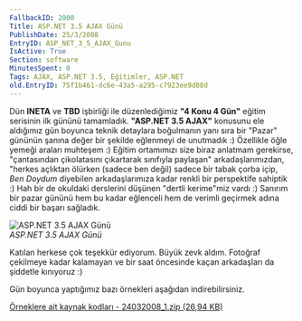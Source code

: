 ```yaml
---
FallbackID: 2000
Title: ASP.NET 3.5 AJAX Günü
PublishDate: 25/3/2008
EntryID: ASP_NET_3_5_AJAX_Gunu
IsActive: True
Section: software
MinutesSpent: 0
Tags: AJAX, ASP.NET 3.5, Eğitimler, ASP.NET
old.EntryID: 75f1b461-dc6e-43a5-a295-c7923ee9d88d
---
```

Dün **INETA** ve **TBD** işbirliği ile düzenlediğimiz **"4 Konu 4 Gün"**
eğitim serisinin ilk gününü tamamladık. **"ASP.NET 3.5 AJAX"** konusunu
ele aldığımız gün boyunca teknik detaylara boğulmanın yanı sıra bir
"Pazar" gününün şanına değer bir şekilde eğlenmeyi de unutmadık :)
Özellikle öğle yemeği araları muhteşem :) Eğitim ortamımızı size biraz
anlatmam gerekirse, "çantasından çikolatasını çıkartarak sınıfıyla
paylaşan" arkadaşlarımızdan, "herkes açlıktan ölürken (sadece ben değil)
sadece bir tabak çorba içip, *Ben Doydum* diyebilen arkadaşlarımıza
kadar renkli bir perspektife sahiptik :) Hah bir de okuldaki derslerini
düşünen "dertli kerime"miz vardı :) Sanırım bir pazar gününü hem bu
kadar eğlenceli hem de verimli geçirmek adına ciddi bir başarı sağladık.

![ASP.NET 3.5 AJAX
Günü](http://cdn.daron.yondem.com/assets/2000/24032008_2.jpg)\
*ASP.NET 3.5 AJAX Günü*

Katılan herkese çok teşekkür ediyorum. Büyük zevk aldım. Fotoğraf
çekilmeye kadar kalamayan ve bir saat öncesinde kaçan arkadaşları da
şiddetle kınıyoruz :)

Gün boyunca yaptığımız bazı örnekleri aşağıdan indirebilirsiniz.

[Örneklere ait kaynak kodları - 24032008\_1.zip (26,94
KB)](http://cdn.daron.yondem.com/assets/2000/24032008_1.zip)


